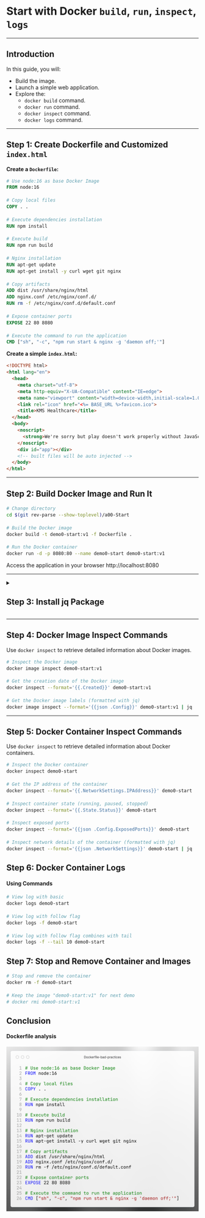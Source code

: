 # Start with Docker `build`, `run`, `inspect`, `logs`

---

## Introduction

In this guide, you will:

- Build the image.
- Launch a simple web application.
- Explore the:
  - `docker build` command.
  - `docker run` command.
  - `docker inspect` command.
  - `docker logs` command.

---

## Step 1: Create Dockerfile and Customized `index.html`

**Create a `Dockerfile`:**

```dockerfile
# Use node:16 as base Docker Image
FROM node:16

# Copy local files
COPY . .

# Execute dependencies installation
RUN npm install

# Execute build
RUN npm run build

# Nginx installation
RUN apt-get update
RUN apt-get install -y curl wget git nginx

# Copy artifacts
ADD dist /usr/share/nginx/html
ADD nginx.conf /etc/nginx/conf.d/
RUN rm -f /etc/nginx/conf.d/default.conf

# Expose container ports
EXPOSE 22 80 8080

# Execute the command to run the application
CMD ["sh", "-c", "npm run start & nginx -g 'daemon off;'"]
```

**Create a simple `index.html`:**

```html
<!DOCTYPE html>
<html lang="en">
  <head>
    <meta charset="utf-8">
    <meta http-equiv="X-UA-Compatible" content="IE=edge">
    <meta name="viewport" content="width=device-width,initial-scale=1.0">
    <link rel="icon" href="<%= BASE_URL %>favicon.ico">
    <title>KMS Healthcare</title>
  </head>
  <body>
    <noscript>
      <strong>We're sorry but play doesn't work properly without JavaScript enabled. Please enable it to continue.</strong>
    </noscript>
    <div id="app"></div>
    <!-- built files will be auto injected -->
  </body>
</html>
```
---

## Step 2: Build Docker Image and Run It

```bash
# Change directory
cd $(git rev-parse --show-toplevel)/a00-Start

# Build the Docker image
docker build -t demo0-start:v1 -f Dockerfile .

# Run the Docker container
docker run -d -p 8080:80 --name demo0-start demo0-start:v1
```

Access the application in your browser http://localhost:8080

---

<details>
<summary><h2>Step 3: Install jq Package</h2></summary>

`jq` is a lightweight and flexible command-line JSON processor, useful for parsing JSON output from commands like `docker inspect`.

**For macOS:**

```bash
brew install jq
jq --version
```

**For Linux (Ubuntu/Debian):**

```bash
sudo apt-get update
sudo apt-get install jq
jq --version
```

**For Linux (CentOS/RHEL):**

```bash
sudo yum install epel-release
sudo yum install jq
jq --version
```

**For Linux (Fedora):**

```bash
sudo dnf install jq
jq --version
```

**For Other Linux Distributions:**

```bash
wget -O jq https://github.com/jqlang/jq/releases/download/jq-1.7.1/jq-linux-amd64
chmod +x ./jq
sudo mv jq /usr/local/bin
jq --version
```

**For Windows (Using Chocolatey):**

```bash
choco install jq
jq --version
```

**For Windows (Manual Install):**

1. Download the executable from [jq Releases](https://github.com/stedolan/jq/releases).
2. Choose `jq-win64.exe` (or `jq-win32.exe` for 32-bit systems).
3. Rename the downloaded file to `jq.exe`.
4. Move it to a folder in your system's PATH (e.g., `C:\Windows`).
</details>

---

## Step 4: Docker Image Inspect Commands

Use `docker inspect` to retrieve detailed information about Docker images.

```bash
# Inspect the Docker image
docker image inspect demo0-start:v1

# Get the creation date of the Docker image
docker inspect --format='{{.Created}}' demo0-start:v1

# Get the Docker image labels (formatted with jq)
docker image inspect --format='{{json .Config}}' demo0-start:v1 | jq
```

---

## Step 5: Docker Container Inspect Commands

Use `docker inspect` to retrieve detailed information about Docker containers.

```bash
# Inspect the Docker container
docker inspect demo0-start

# Get the IP address of the container
docker inspect --format='{{.NetworkSettings.IPAddress}}' demo0-start

# Inspect container state (running, paused, stopped)
docker inspect --format='{{.State.Status}}' demo0-start

# Inspect exposed ports
docker inspect --format='{{json .Config.ExposedPorts}}' demo0-start

# Inspect network details of the container (formatted with jq)
docker inspect --format='{{json .NetworkSettings}}' demo0-start | jq
```

## Step 6: Docker Container Logs

#### Using Commands

```bash
# View log with basic
docker logs demo0-start

# View log with follow flag
docker logs -f demo0-start

# View log with follow flag combines with tail
docker logs -f --tail 10 demo0-start
```

## Step 7: Stop and Remove Container and Images

```bash
# Stop and remove the container
docker rm -f demo0-start

# Keep the image "demo0-start:v1" for next demo
# docker rmi demo0-start:v1
```

## Conclusion

#### Dockerfile analysis

![Dockerfile_bad_practices](./Dockerfile_bad_practices.png)
